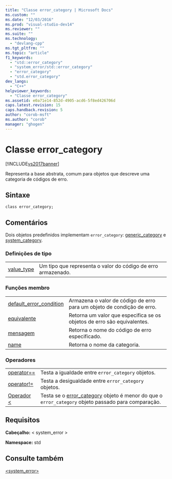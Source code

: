 ```yaml
---
title: "Classe error_category | Microsoft Docs"
ms.custom: ""
ms.date: "12/03/2016"
ms.prod: "visual-studio-dev14"
ms.reviewer: ""
ms.suite: ""
ms.technology: 
  - "devlang-cpp"
ms.tgt_pltfrm: ""
ms.topic: "article"
f1_keywords: 
  - "std::error_category"
  - "system_error/std::error_category"
  - "error_category"
  - "std.error_category"
dev_langs: 
  - "C++"
helpviewer_keywords: 
  - "Classe error_category"
ms.assetid: e0a71e14-852d-4905-acd6-5f8ed426706d
caps.latest.revision: 15
caps.handback.revision: 5
author: "corob-msft"
ms.author: "corob"
manager: "ghogen"
---
```

# Classe error_category
[!INCLUDE[vs2017banner](../assembler/inline/includes/vs2017banner.md)]

Representa a base abstrata, comum para objetos que descreve uma categoria de códigos de erro.  
  
## Sintaxe  
  
```  
class error_category;  
```  
  
## Comentários  
 Dois objetos predefinidos implementam `error_category`: [generic\_category](../Topic/generic_category.md) e [system\_category](../Topic/system_category.md).  
  
### Definições de tipo  
  
|||  
|-|-|  
|[value\_type](../Topic/error_category::value_type.md)|Um tipo que representa o valor do código de erro armazenado.|  
  
### Funções membro  
  
|||  
|-|-|  
|[default\_error\_condition](../Topic/error_category::default_error_condition.md)|Armazena o valor de código de erro para um objeto de condição de erro.|  
|[equivalente](../Topic/error_category::equivalent.md)|Retorna um valor que especifica se os objetos de erro são equivalentes.|  
|[mensagem](../Topic/error_category::message.md)|Retorna o nome do código de erro especificado.|  
|[name](../Topic/error_category::name.md)|Retorna o nome da categoria.|  
  
### Operadores  
  
|||  
|-|-|  
|[operator\=\=](../Topic/error_category::operator==.md)|Testa a igualdade entre `error_category` objetos.|  
|[operator\!\=](../Topic/error_category::operator!=.md)|Testa a desigualdade entre `error_category` objetos.|  
|[Operador \<](../Topic/error_category::operator%3C.md)|Testa se o [error\_category](../standard-library/error-category-class.md) objeto é menor do que o `error_category` objeto passado para comparação.|  
  
## Requisitos  
 **Cabeçalho:** \< system\_error \>  
  
 **Namespace:** std  
  
## Consulte também  
 [\<system\_error\>](../standard-library/system-error.md)